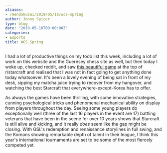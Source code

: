 ```yaml
---
aliases:
- /mendokusai/2019/05/18/wcs-spring
author: Jonny Spicer
type: blog
date: "2019-05-18T00:00:00Z"
categories:
- Esports
title: WCS Spring
---
```

I had a lot of productive things on my todo list this week, including a lot of work on this website and the Guernsey chess site as well, but then today I woke up,
checked reddit, and saw [this beautiful game](https://www.youtube.com/watch?v=unLLM3Jann8&t=920s) at the top of r/starcraft and realised that I was not in fact
going to get anything done today whatsoever. It's been a lovely evening of being sat in front of my desk, sipping my matcha juice trying to recover from my
hangover, and watching the best Starcraft that everywhere-except-Korea has to offer.

As always the games have been thrilling, with some innovative strategies, cunning psychological tricks and phenomenal mechanical ability on display from players
throughout the day. Seeing some young players do exceptionally well (three of the last 16 players in the event are 17) battling veterans that have been in the
scene for over 10 years shows that Starcraft is still alive and kicking, and it really *does* seem like the gap might be closing. With GSL's redemption and
renaissance storylines in full swing, and the Koreans showing remarkable depth of talent in their league, I think this year's international tournaments are
set to be some of the most fiercely competed yet.
